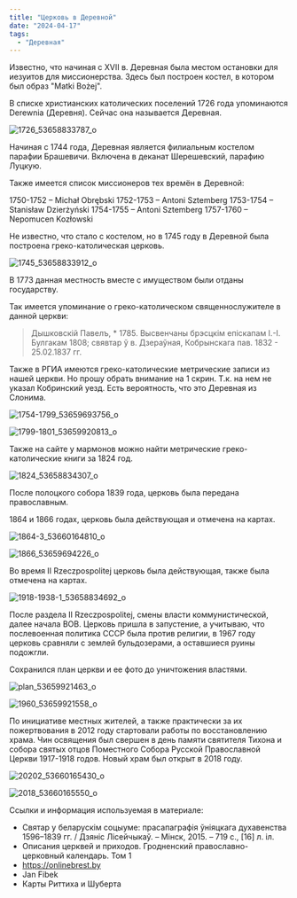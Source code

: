 ```yaml
---
title: "Церковь в Деревной"
date: "2024-04-17"
tags: 
  - "Деревная"
---
```


Известно, что начиная с XVII в. Деревная была местом остановки для иезуитов для миссионерства. Здесь был построен костел, в котором был образ "Matki Bożej".

В списке христианских католических поселений 1726 года упоминаются Derewnia (Деревня). Сейчас она называется Деревная.

![1726_53658833787_o](https://github.com/escfrpls/drochiczynpoleski/assets/125834172/d77e0bbf-ef4a-411c-8871-17c01fcdd432)

Начиная с 1744 года, Деревная является филиальным костелом парафии Брашевичи. Включена в деканат Шерешевский, парафию Луцкую.

Также имеется список миссионеров тех времён в Деревной:

1750-1752 – Michał Obrębski
1752-1753 – Antoni Sztemberg
1753-1754 – Stanisław Dzierżyński
1754-1755 – Antoni Sztemberg
1757-1760 – Nepomucen Kozłowski

Не известно, что стало с костелом, но в 1745 году в Деревной была построена греко-католическая церковь.

![1745_53658833912_o](https://github.com/escfrpls/drochiczynpoleski/assets/125834172/3e12b80c-4d0d-48f9-bb4f-0baee1577ad1)

В 1773 данная местность вместе с имуществом были отданы государству.

Так имеется упоминание о греко-католическом священнослужителе в данной церкви:

> Дышковскiй Павелъ, \* 1785. Высвенчаны брэсцкiм епiскапам I.-I. Булгакам 1808; свявтар ў в. Дзераўная, Кобрынскага пав. 1832 - 25.02.1837 гг.

Также в РГИА имеются греко-католические метрические записи из нашей церкви. Но прошу обрать внимание на 1 скрин. Т.к. на нем не указал Кобринский уезд. Есть вероятность, что это Деревная из Слонима.

![1754-1799_53659693756_o](https://github.com/escfrpls/drochiczynpoleski/assets/125834172/a84ada97-d08e-4daa-a913-bfab4c3c5e98)

![1799-1801_53659920813_o](https://github.com/escfrpls/drochiczynpoleski/assets/125834172/628f78ea-7afa-48a6-912c-f8c44f65a624)

Также на сайте у мармонов можно найти метрические греко-католические книги за 1824 год.

![1824_53658834307_o](https://github.com/escfrpls/drochiczynpoleski/assets/125834172/329df23a-54db-43b4-9ce4-bf3ae0c79d6a)

После полоцкого собора 1839 года, церковь была передана православным.

1864 и 1866 годах, церковь была действующая и отмечена на картах.

![1864-3_53660164810_o](https://github.com/escfrpls/drochiczynpoleski/assets/125834172/0700dbb6-9e78-4f15-bb7b-12b7216c17ca)

![1866_53659694226_o](https://github.com/escfrpls/drochiczynpoleski/assets/125834172/66ac7ea7-f8e2-4133-b116-56e3e90b974e)

Во время II Rzeczpospolitej церковь была действующая, также была отмечена на картах.

![1918-1938-1_53658834692_o](https://github.com/escfrpls/drochiczynpoleski/assets/125834172/a6a45956-98bd-4276-8b78-91cde7f9e302)

После раздела II Rzeczpospolitej, смены власти коммунистической, далее начала ВОВ. Церковь пришла в запустение, а учитываю, что послевоенная политика СССР была против религии, в 1967 году церковь сравняли с землей бульдозерами, а оставшиеся руины подожгли.

Сохранился план церкви и ее фото до уничтожения властями.

![plan_53659921463_o](https://github.com/escfrpls/drochiczynpoleski/assets/125834172/52c5351e-7d38-480d-88e5-eff8477fde4b)

![1960_53659921558_o](https://github.com/escfrpls/drochiczynpoleski/assets/125834172/613c2d66-722f-416c-baf5-6772115904a2)

По инициативе местных жителей, а также практически за их пожертвования в 2012 году стартовали работы по восстановлению храма. Чин освящения был свершен в день памяти святителя Тихона и собора святых отцов Поместного Собора Русской Православной Церкви 1917-1918 годов. Новый храм был открыт в 2018 году.

![20202_53660165430_o](https://github.com/escfrpls/drochiczynpoleski/assets/125834172/6f2caad7-c85b-43a0-aefc-cb33d3874070)

![2018_53660165550_o](https://github.com/escfrpls/drochiczynpoleski/assets/125834172/49e48f3e-9cce-4b65-9952-344d38469a95)

Ссылки и информация используемая в материале:

- Святар у беларускім соцыуме: прасапаграфія ўніяцкага духавенства 1596–1839 гг. / Дзяніс Лісейчыкаў. – Мінск, 2015. – 719 с., \[16\] л. іл.
- Описания церквей и приходов. Гродненский православно-церковный календарь. Том 1
- https://onlinebrest.by
- Jan Fibek
- Карты Риттиха и Шуберта
